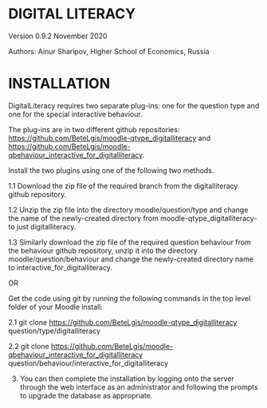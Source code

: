 # DIGITAL LITERACY
Version 0.9.2 November 2020

Authors: Ainur Sharipov, Higher School of Economics, Russia
# INSTALLATION
DigitalLiteracy requires two separate plug-ins: one for the question type and one for the special interactive behaviour. 

The plug-ins are in two different github repositories: https://github.com/BeteLgis/moodle-qtype_digitalliteracy and https://github.com/BeteLgis/moodle-qbehaviour_interactive_for_digitalliteracy. 

Install the two plugins using one of the following two methods.

1.1 Download the zip file of the required branch from the digitalliteracy github repository.

1.2 Unzip the zip file into the directory moodle/question/type and change the name of the newly-created directory from moodle-qtype_digitalliteracy-<branchname> to just digitalliteracy. 

1.3 Similarly download the zip file of the required question behaviour from the behaviour github repository, unzip it into the directory moodle/question/behaviour and change the newly-created directory name to interactive_for_digitalliteracy.
  
OR

Get the code using git by running the following commands in the top level folder of your Moodle install:

2.1 git clone https://github.com/BeteLgis/moodle-qtype_digitalliteracy question/type/digitalliteracy

2.2 git clone https://github.com/BeteLgis/moodle-qbehaviour_interactive_for_digitalliteracy question/behaviour/interactive_for_digitalliteracy

3. You can then complete the installation by logging onto the server through the web interface as an administrator and following the prompts to upgrade the database as appropriate.
